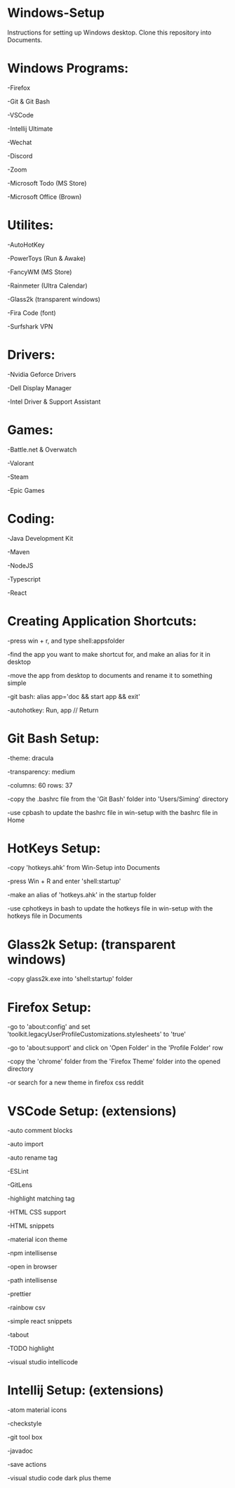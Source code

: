 # Windows-Setup

Instructions for setting up Windows desktop. Clone this repository into Documents.

# Windows Programs:

-Firefox

-Git & Git Bash

-VSCode

-Intellij Ultimate

-Wechat

-Discord

-Zoom

-Microsoft Todo (MS Store)

-Microsoft Office (Brown)

# Utilites:

-AutoHotKey

-PowerToys (Run & Awake)

-FancyWM (MS Store)

-Rainmeter (Ultra Calendar)

-Glass2k (transparent windows)

-Fira Code (font)

-Surfshark VPN

# Drivers:

-Nvidia Geforce Drivers

-Dell Display Manager

-Intel Driver & Support Assistant

# Games:

-Battle.net & Overwatch

-Valorant

-Steam

-Epic Games

# Coding:

-Java Development Kit

-Maven

-NodeJS

-Typescript

-React

# Creating Application Shortcuts:

-press win + r, and type shell:appsfolder

-find the app you want to make shortcut for, and make an alias for it in desktop

-move the app from desktop to documents and rename it to something simple

-git bash: alias app='doc && start app && exit'

-autohotkey: Run, app // Return

# Git Bash Setup:

-theme: dracula

-transparency: medium

-columns: 60 rows: 37

-copy the .bashrc file from the 'Git Bash' folder into 'Users/Siming' directory

-use cpbash to update the bashrc file in win-setup with the bashrc file in Home

# HotKeys Setup:

-copy 'hotkeys.ahk' from Win-Setup into Documents

-press Win + R and enter 'shell:startup'

-make an alias of 'hotkeys.ahk' in the startup folder

-use cphotkeys in bash to update the hotkeys file in win-setup with the hotkeys file in Documents

# Glass2k Setup: (transparent windows)

-copy glass2k.exe into 'shell:startup' folder

# Firefox Setup:

-go to 'about:config' and set 'toolkit.legacyUserProfileCustomizations.stylesheets' to 'true'

-go to 'about:support' and click on 'Open Folder' in the 'Profile Folder' row

-copy the 'chrome' folder from the 'Firefox Theme' folder into the opened directory

-or search for a new theme in firefox css reddit

# VSCode Setup: (extensions)

-auto comment blocks

-auto import

-auto rename tag

-ESLint

-GitLens

-highlight matching tag

-HTML CSS support

-HTML snippets

-material icon theme

-npm intellisense

-open in browser

-path intellisense

-prettier

-rainbow csv

-simple react snippets

-tabout

-TODO highlight

-visual studio intellicode

# Intellij Setup: (extensions)

-atom material icons

-checkstyle

-git tool box

-javadoc

-save actions

-visual studio code dark plus theme
